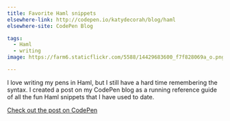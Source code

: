 ```yaml
---
title: Favorite Haml snippets
elsewhere-link: http://codepen.io/katydecorah/blog/haml
elsewhere-site: CodePen Blog

tags:
  - Haml
  - writing
image: https://farm6.staticflickr.com/5588/14429683600_f7f828069a_o.png

---
```


I love writing my pens in Haml, but I still have a hard time remembering the syntax. I created a post on my CodePen blog as a running reference guide of all the fun Haml snippets that I have used to date.

[Check out the post on CodePen](http://codepen.io/katydecorah/blog/haml)
